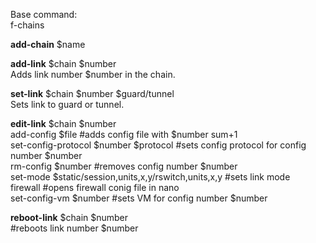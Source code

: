 Base command:  
f-chains  

**add-chain** $name

**add-link** $chain $number  
Adds link number $number in the chain.  

**set-link** $chain $number $guard/tunnel  
Sets link to guard or tunnel.  

**edit-link** $chain $number  
    add-config  $file                                           #adds config file with $number sum+1  
    set-config-protocol $number $protocol                       #sets config protocol for config number $number      
    rm-config $number                                           #removes config number $number  
    set-mode $static/session,units,x,y/rswitch,units,x,y        #sets link mode  
    firewall                                                    #opens firewall conig file in nano  
    set-config-vm $number                                       #sets VM for config number $number  
    
**reboot-link** $chain $number  
#reboots link number $number  




    
    


    








